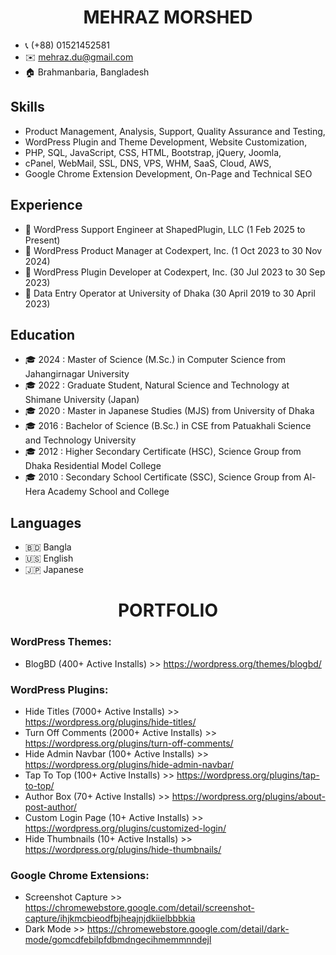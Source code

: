 <h1 align="center">MEHRAZ MORSHED</h1>

- 📞 (+88) 01521452581
- ✉️ mehraz.du@gmail.com
- 🏠 Brahmanbaria, Bangladesh

## Skills
- Product Management, Analysis, Support, Quality Assurance and Testing,
- WordPress Plugin and Theme Development, Website Customization,
- PHP, SQL, JavaScript, CSS, HTML, Bootstrap, jQuery, Joomla,
- cPanel, WebMail, SSL, DNS, VPS, WHM, SaaS, Cloud, AWS,
- Google Chrome Extension Development, On-Page and Technical SEO

## Experience
- 💼 WordPress Support Engineer at ShapedPlugin, LLC (1 Feb 2025 to Present) 
- 💼 WordPress Product Manager at Codexpert, Inc. (1 Oct 2023 to 30 Nov 2024)
- 💼 WordPress Plugin Developer at Codexpert, Inc. (30 Jul 2023 to 30 Sep 2023)
- 💼 Data Entry Operator at University of Dhaka (30 April 2019 to 30 April 2023)

## Education
- 🎓 2024 : Master of Science (M.Sc.) in Computer Science from Jahangirnagar University
- 🎓 2022 : Graduate Student, Natural Science and Technology at Shimane University (Japan)
- 🎓 2020 : Master in Japanese Studies (MJS) from University of Dhaka
- 🎓 2016 : Bachelor of Science (B.Sc.) in CSE from Patuakhali Science and Technology University
- 🎓 2012 : Higher Secondary Certificate (HSC), Science Group from Dhaka Residential Model College
- 🎓 2010 : Secondary School Certificate (SSC), Science Group from Al-Hera Academy School and College

## Languages
- 🇧🇩 Bangla
- 🇺🇸 English
- 🇯🇵 Japanese

<h1 align="center">PORTFOLIO</h1>

### WordPress Themes:
- BlogBD (400+ Active Installs) >> https://wordpress.org/themes/blogbd/

### WordPress Plugins:
- Hide Titles (7000+ Active Installs) >> https://wordpress.org/plugins/hide-titles/
- Turn Off Comments (2000+ Active Installs) >> https://wordpress.org/plugins/turn-off-comments/
- Hide Admin Navbar (100+ Active Installs) >> https://wordpress.org/plugins/hide-admin-navbar/
- Tap To Top (100+ Active Installs) >> https://wordpress.org/plugins/tap-to-top/
- Author Box (70+ Active Installs) >> https://wordpress.org/plugins/about-post-author/
- Custom Login Page (10+ Active Installs) >> https://wordpress.org/plugins/customized-login/
- Hide Thumbnails (10+ Active Installs) >> https://wordpress.org/plugins/hide-thumbnails/

### Google Chrome Extensions:
- Screenshot Capture >>	https://chromewebstore.google.com/detail/screenshot-capture/ihjkmcbieodfbjheajnjdkiielbbbkia
- Dark Mode	>> https://chromewebstore.google.com/detail/dark-mode/gomcdfebilpfdbmdngecihmemmnndejl

<!---
mehrazmorshed/mehrazmorshed is a ✨ special ✨ repository because its `README.md` (this file) appears on your GitHub profile.
You can click the Preview link to take a look at your changes.
--->
